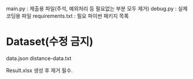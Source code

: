 main.py : 제출용 파일(주석, 예외처리 등 필요없는 부분 모두 제거)
debug.py : 실제 코딩용 파일
requirements.txt : 필요 파이썬 패키지 목록

# Dataset(수정 금지)
data.json
distance-data.txt

Result.xlsx 생성 후 제거 필수.
